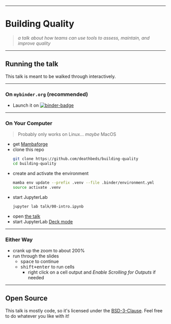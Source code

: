 <!-- 

    This file can be viewed as a slideshow in `jupyterlab-deck`.

-->

---

# Building Quality

> _a talk about how teams can use tools to assess, maintain, and improve quality_

---

## Running the talk

This talk is meant to be walked through interactively.

---

### On `mybinder.org` (recommended)

- Launch it on [![binder-badge]][binder]

---

### On Your Computer

> Probably only works on Linux... _maybe_ MacOS

- get [Mambaforge]
- clone this repo
    ```bash
    git clone https://github.com/deathbeds/building-quality
    cd building-quality
    ```
- create and activate the environment
    ```bash
    mamba env update --prefix .venv --file .binder/environment.yml
    source activate .venv
    ```
- start JupyterLab
    ```bash
    jupyter lab talk/00-intro.ipynb
    ```
- open [the talk](./talk/00-intro.ipynb)
- start JupyterLab [Deck mode][deck-mode]

---

### Either Way

- crank up the zoom to about 200%
- run through the slides
    - <kbd>space</kbd> to continue
    - <kbd>shift+enter</kbd> to run cells
        - right click on a cell output and _Enable Scrolling for Outputs_ if needed

---

## Open Source

This talk is mostly code, so it's licensed under the [BSD-3-Clause]. Feel free to
do whatever you like with it!

[deck-mode]: https://github.com/deathbeds/jupyterlab-deck/#deck-mode
[bsd-3-clause]: https://github.com/deathbeds/building-quality/blob/main/LICENSE.txt
[mambaforge]: https://conda-forge.org/miniforge/
[binder-badge]: https://mybinder.org/badge_logo.svg
[binder]: https://mybinder.org/v2/gh/deathbeds/building-quality/main?urlpath=lab%2Ftree%2Ftalk%2F00-intro.ipynb
